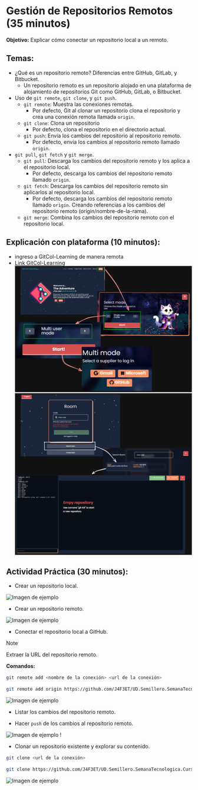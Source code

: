 # Gestión de Repositorios Remotos (35 minutos)
**Objetivo:** Explicar cómo conectar un repositorio local a un remoto.

## Temas:
- ¿Qué es un repositorio remoto? Diferencias entre GitHub, GitLab, y Bitbucket.
  - Un repositorio remoto es un repositorio alojado en una plataforma de alojamiento de repositorios Git como GitHub, GitLab, o Bitbucket.
- Uso de `git remote`, `git clone`, y `git push`.
  - `git remote`: Muestra las conexiones remotas.
    - Por defecto, Git al clonar un repositorio clona el repositorio y crea una conexión remota llamada `origin`.
  - `git clone`: Clona un repositorio
    - Por defecto, clona el repositorio en el directorio actual.
  - `git push`: Envia los cambios del repositorio al repositorio remoto.
    - Por defecto, envia los cambios al repositorio remoto llamado `origin`.
- `git pull`, `git fetch` y `git merge`.
  - `git pull`: Descarga los cambios del repositorio remoto y los aplica a el repositorio local.
    - Por defecto, descarga los cambios del repositorio remoto llamado `origin`.
  - `git fetch`: Descarga los cambios del repositorio remoto sin aplicarlos al repositorio local.
    - Por defecto, descarga los cambios del repositorio remoto llamado `origin`. Creando referencias a los cambios del repositorio remoto (origin/nombre-de-la-rama).
  - `git merge`: Combina los cambios del repositorio remoto con el repositorio local.


## Explicación con plataforma (10 minutos):
* ingreso a GitCol-Learning de manera remota
* [Link GitCol-Learning](gitcol-learning.onrender.com)
![Imagen de ejemplo](../img/1.modo_colaborativo_git_col_learning.png)
![Imagen de ejemplo](../img/2.modo_colaborativo_git_col_learning.png)

## Actividad Práctica (30 minutos):
- Crear un repositorio local.

![Imagen de ejemplo](../img/1.crear_repositorio.png)

- Crear un repositorio remoto.

![Imagen de ejemplo](../img/1.unir_repositorio.png)

- Conectar el repositorio local a GitHub.
>[!NOTE]
> Extraer la URL del repositorio remoto.

**Comandos:**
```bash
git remote add <nombre de la conexión> <url de la conexión>
```
```bash
git remote add origin https://github.com/J4F3ET/UD.Semillero.SemanaTecnologica.CursoLinux.EjemploRepo
```
![Imagen de ejemplo](../img/2.unir_repositorio.png)

- Listar los cambios del repositorio remoto.

- Hacer `push` de los cambios al repositorio remoto.

![Imagen de ejemplo](../img/3.unir_repositorio.png)
!
- Clonar un repositorio existente y explorar su contenido.

```bash
git clone <url de la conexión>
```
```bash
git clone https://github.com/J4F3ET/UD.Semillero.SemanaTecnologica.CursoLinux.EjemploRepo
```

![Imagen de ejemplo](../img/4.unir_repositorio.png)


